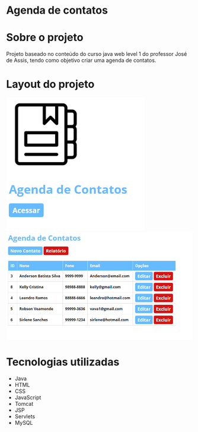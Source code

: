 # Agenda de contatos

# Sobre o projeto
Projeto baseado no conteúdo do curso java web level 1 do professor José de Assis,
tendo como objetivo criar uma agenda de contatos.

# Layout do projeto
![tela1](https://github.com/Anderson-Batista/java-Web/blob/master/assets/img1.PNG)
![tela2](https://github.com/Anderson-Batista/java-Web/blob/master/assets/img2.PNG)

# Tecnologias utilizadas
- Java
- HTML
- CSS
- JavaScript
- Tomcat
- JSP
- Servlets
- MySQL
